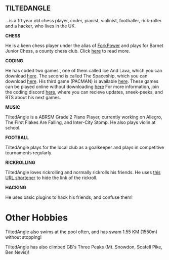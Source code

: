 ## TILTEDANGLE

...is a 10 year old chess player, coder, pianist, violinist, footballer, rick-roller and a hacker, who lives in the UK. 

**CHESS**

He is  a keen chess player under the alias of [ForkPower](https://lichess.org/@/ForkPower) and plays for Barnet Junior Chess, a county chess club. Click [here](https://bit.ly/3sqpx8q) to read more.

**CODING**

He has coded two games , one of them called Ice And Lava, which you can download [here](tiltedangle.github.io/IceAndLava).
The second is called The Spaceship, which you can download [here](tiltedangle.github.io/TheSpaceship). His third game (PACMAN) is available [here](https://bit.ly/3GJhsT9). These games can be played online without downloading [here](https://tiltedangle.itch.io)
For more information, join the coding discord [here](https://discord.gg/a83kQgMhBw), where you can recieve updates, sneek-peeks, and BTS about his next games.

**MUSIC**

TiltedAngle is a ABRSM Grade 2 Piano Player, currently working on Allegro, The First Flakes Are Falling, and Inter-City Stomp. He also plays violin at school.

**FOOTBALL**

TiltedAngle plays for the local club as a goalkeeper and  plays in competitive tournaments regularly.

**RICKROLLING**

TiltedAngle loves rickrolling and normally rickrolls his friends. He uses [this URL shortener](https://bit.ly/3z81FJ2) to hide the link of the rickroll. 

**HACKING** 

He uses basic plugins to hack his friends, and confuse them!


# Other Hobbies

TiltedAngle also swims at the pool often, and has swam 1.55 KM (1550m) without stopping!

TiltedAngle has also climbed GB's Three Peaks (Mt. Snowdon, Scafell Pike, Ben Nevis)!
